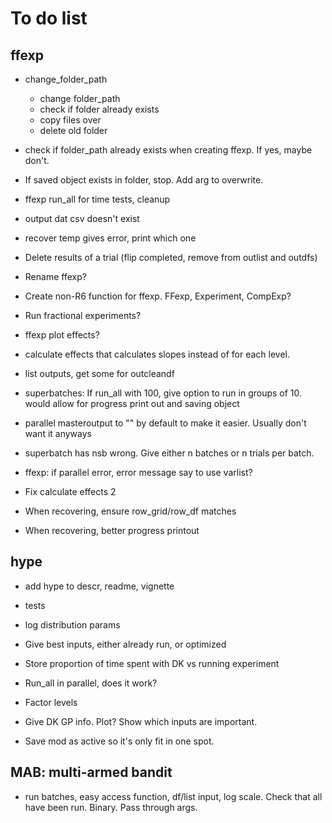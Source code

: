 # To do list

## ffexp

* change_folder_path
  - change folder_path
  - check if folder already exists
  - copy files over
  - delete old folder

* check if folder_path already exists when creating ffexp.
If yes, maybe don't.

* If saved object exists in folder, stop. Add arg to overwrite.

* ffexp run_all for time tests, cleanup

* output dat csv doesn't exist

* recover temp gives error, print which one

* Delete results of a trial (flip completed, remove from outlist and outdfs)

* Rename ffexp? 

* Create non-R6 function for ffexp. FFexp, Experiment, CompExp?

* Run fractional experiments?

* ffexp plot effects?

* calculate effects that calculates slopes instead of for each level.

* list outputs, get some for outcleandf

* superbatches: If run_all with 100, give option to run in groups of 10.
  would allow for progress print out and saving object

* parallel masteroutput to "" by default to make it easier. Usually don't want it anyways

* superbatch has nsb wrong. Give either n batches or n trials per batch.

* ffexp: if parallel error, error message say to use varlist?

* Fix calculate effects 2

* When recovering, ensure row_grid/row_df matches

* When recovering, better progress printout

## hype

* add hype to descr, readme, vignette

* tests

* log distribution params

* Give best inputs, either already run, or optimized

* Store proportion of time spent with DK vs running experiment

* Run_all in parallel, does it work?

* Factor levels

* Give DK GP info. Plot? Show which inputs are important.

* Save mod as active so it's only fit in one spot.

## MAB: multi-armed bandit

* run batches, easy access function, df/list input, log scale.
   Check that all have been run. Binary. Pass through args.
